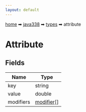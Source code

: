 ```yaml
---
layout: default
---
```


[home](/) ➡ [java338](/protocol/java338) ➡ [types](/protocol/java338/types) ➡ attribute

# Attribute

## Fields

Name | Type
---|---
key | string
value | double
modifiers | [modifier](/protocol/java338/types/modifier)[]

